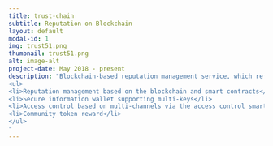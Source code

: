 ```yaml
---
title: trust-chain
subtitle: Reputation on Blockchain
layout: default
modal-id: 1
img: trust51.png
thumbnail: trust51.png
alt: image-alt
project-date: May 2018 - present
description: "Blockchain-based reputation management service, which refines accumulated evaluations and exchanges them securely and safely. <br>
<ul>
<li>Reputation management based on the blockchain and smart contracts</li>
<li>Secure information wallet supporting multi-keys</li>
<li>Access control based on multi-channels via the access control smart contract</li>
<li>Community token reward</li>
</ul>
"
---
```

